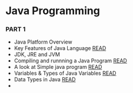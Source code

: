 # Java Programming
### PART 1
- Java Platform Overview
- Key Features of Java Language [READ](https://www.javatpoint.com/features-of-java)
- JDK, JRE and JVM
- Compiling and runnning a Java Program [READ](https://www.javatpoint.com/internal-details-of-hello-java-program) 
- A look at Simple java program [READ](https://www.javatpoint.com/simple-program-of-java)
- Variables & Types of Java Variables [READ](https://www.javatpoint.com/java-variables)
- Data Types in Java [READ](https://www.javatpoint.com/java-data-types)
- 
